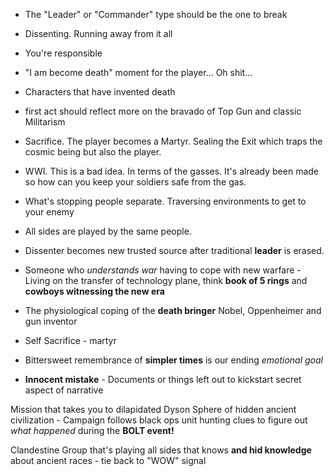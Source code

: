  - The "Leader" or "Commander" type should be the one to break
 - Dissenting. Running away from it all
 - You're responsible
 - "I am become death" moment for the player... Oh shit...
 - Characters that have invented death
 - first act should reflect more on the bravado of Top Gun and classic Militarism
 - Sacrifice. The player becomes a Martyr. Sealing the Exit which traps the cosmic being but also the player. 
 - WWI. This is a bad idea. In terms of the gasses. It's already been made so how can you keep your soldiers safe from the gas.
 - What's stopping people separate. Traversing environments to get to your enemy
 - All sides are played by the same people. 


- Dissenter becomes new trusted source after traditional **leader** is erased.
- Someone who *understands war* having to cope with new warfare - Living on the transfer of technology plane, think **book of 5 rings** and **cowboys witnessing the new era** 
- The physiological coping of the **death bringer**  Nobel, Oppenheimer and gun inventor
- Self Sacrifice - martyr 
- Bittersweet remembrance of **simpler times** is our ending *emotional goal* 
- **Innocent mistake** - Documents or things left out to kickstart secret aspect of narrative 


Mission that takes you to dilapidated Dyson Sphere of hidden ancient civilization - Campaign follows black ops unit hunting clues to figure out *what happened* during the **BOLT event!**

Clandestine Group that's playing all sides that knows **and hid knowledge** about ancient races - tie back to "WOW" signal 